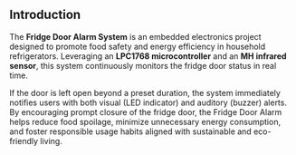 ## Introduction

The **Fridge Door Alarm System** is an embedded electronics project designed to promote food safety and energy efficiency in household refrigerators. Leveraging an **LPC1768 microcontroller** and an **MH infrared sensor**, this system continuously monitors the fridge door status in real time.

If the door is left open beyond a preset duration, the system immediately notifies users with both visual (LED indicator) and auditory (buzzer) alerts. By encouraging prompt closure of the fridge door, the Fridge Door Alarm helps reduce food spoilage, minimize unnecessary energy consumption, and foster responsible usage habits aligned with sustainable and eco-friendly living.
